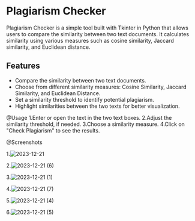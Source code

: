 # Plagiarism Checker

Plagiarism Checker is a simple tool built with Tkinter in Python that allows users to compare the similarity between two text documents. It calculates similarity using various measures such as cosine similarity, Jaccard similarity, and Euclidean distance.

## Features

- Compare the similarity between two text documents.
- Choose from different similarity measures: Cosine Similarity, Jaccard Similarity, and Euclidean Distance.
- Set a similarity threshold to identify potential plagiarism.
- Highlight similarities between the two texts for better visualization.



@Usage
1.Enter or open the text in the two text boxes.
2.Adjust the similarity threshold, if needed.
3.Choose a similarity measure.
4.Click on "Check Plagiarism" to see the results.






@Screenshots

1.![2023-12-21](https://github.com/Vijayvarma115/Plagiarism-Checker/assets/145138789/e34fae86-d4a4-4cee-a9d0-37bbca7ca251)

2.![2023-12-21 (6)](https://github.com/Vijayvarma115/Plagiarism-Checker/assets/145138789/ec0ac40e-6b6c-433c-b211-d8e6392dc0a3)

3.![2023-12-21 (1)](https://github.com/Vijayvarma115/Plagiarism-Checker/assets/145138789/33de61ff-5a87-4280-a055-f684d723d217)

4.![2023-12-21 (7)](https://github.com/Vijayvarma115/Plagiarism-Checker/assets/145138789/dc34b68b-0340-41c7-9d64-86eb85c250f6)

5.![2023-12-21 (4)](https://github.com/Vijayvarma115/Plagiarism-Checker/assets/145138789/97362e8b-8a44-4fe5-acfa-4015e994c66c)

6.![2023-12-21 (5)](https://github.com/Vijayvarma115/Plagiarism-Checker/assets/145138789/2a4a50b1-eba9-40c3-a4ea-b2d4f0e13a41)




